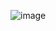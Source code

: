 ![image](https://github.com/Ahmedtayel22/Digital-IC-Design/assets/105231666/8622230c-c97c-4355-9f85-d9976702f3dc)


